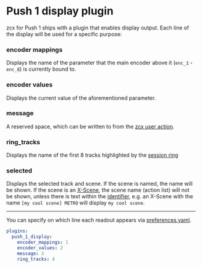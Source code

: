 # Push 1 display plugin

zcx for Push 1 ships with a plugin that enables display output.
Each line of the display will be used for a specific purpose:

### encoder mappings

Displays the name of the parameter that the main encoder above it (`enc_1` - `enc_8`) is currently bound to.

### encoder values

Displays the current value of the aforementioned parameter.

### message

A reserved space, which can be written to from the [zcx user action](/lessons/zcx-user-action#msg).

### ring_tracks

Displays the name of the first 8 tracks highlighted by the [session ring](/lessons/session-ring)

### selected

Displays the selected track and scene. If the scene is named, the name will be shown. If the scene is an [X-Scene](https://www.cxpman.com/manual/core-concepts/#x-scenes), the scene name (action list) will not be shown, unless there is text within the [identifier](https://www.cxpman.com/manual/core-concepts/#identifiers), e.g. an X-Scene with the name `[my cool scene] METRO` will display `my cool scene`.

---

You can specify on which line each readout appears via [preferences.yaml](/reference/configuration-files/preferences#plugins).

```yaml
plugins:
  push_1_display:
    encoder_mappings: 1
    encoder_values: 2
    message: 3
    ring_tracks: 4
```
